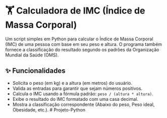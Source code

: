 # 🏋️ Calculadora de IMC (Índice de Massa Corporal)

Um script simples em Python para calcular o Índice de Massa Corporal (IMC) de uma pessoa com base em seu peso e altura. O programa também fornece a classificação do resultado segundo os padrões da Organização Mundial da Saúde (OMS).

## ✨ Funcionalidades

- Solicita o peso (em kg) e a altura (em metros) do usuário.
- Valida as entradas para garantir que sejam números positivos.
- Calcula o IMC usando a fórmula padrão: `peso / (altura * altura)`.
- Exibe o resultado do IMC formatado com uma casa decimal.
- Mostra a classificação correspondente (Abaixo do peso, Peso ideal, Obesidade, etc.).
#   P r o j e t o - P y t h o n  
 